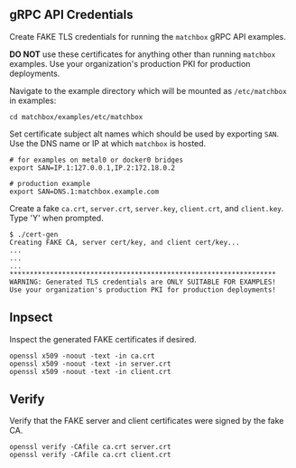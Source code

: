 
## gRPC API Credentials

Create FAKE TLS credentials for running the `matchbox` gRPC API examples.

**DO NOT** use these certificates for anything other than running `matchbox` examples. Use your organization's production PKI for production deployments.

Navigate to the example directory which will be mounted as `/etc/matchbox` in examples:

    cd matchbox/examples/etc/matchbox

Set certificate subject alt names which should be used by exporting `SAN`. Use the DNS name or IP at which `matchbox` is hosted.

    # for examples on metal0 or docker0 bridges
    export SAN=IP.1:127.0.0.1,IP.2:172.18.0.2

    # production example
    export SAN=DNS.1:matchbox.example.com

Create a fake `ca.crt`, `server.crt`, `server.key`, `client.crt`, and `client.key`. Type 'Y' when prompted.

    $ ./cert-gen
    Creating FAKE CA, server cert/key, and client cert/key...
    ...
    ...
    ...
    ******************************************************************
    WARNING: Generated TLS credentials are ONLY SUITABLE FOR EXAMPLES!
    Use your organization's production PKI for production deployments!

## Inpsect

Inspect the generated FAKE certificates if desired.

    openssl x509 -noout -text -in ca.crt
    openssl x509 -noout -text -in server.crt
    openssl x509 -noout -text -in client.crt

## Verify

Verify that the FAKE server and client certificates were signed by the fake CA.

    openssl verify -CAfile ca.crt server.crt
    openssl verify -CAfile ca.crt client.crt